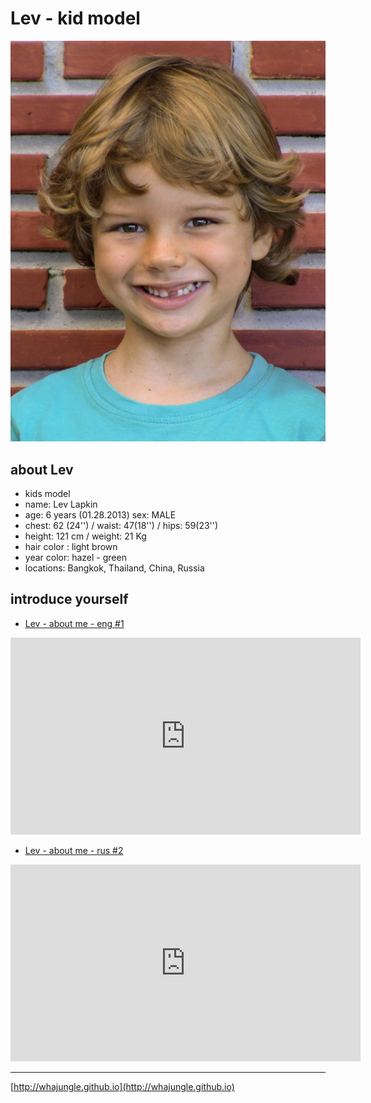 # Lev - kid model

![lev whajungle](../pics/lev_bio_1.jpg)

## about Lev

+ kids model
+ name: Lev Lapkin
+ age: 6 years (01.28.2013) sex: MALE
+ chest: 62 (24'') / waist: 47(18'') / hips: 59(23'')
+ height: 121 сm  / weight: 21 Kg
+ hair color : light brown
+ year color: hazel - green
+ locations: Bangkok, Thailand, China, Russia

## introduce yourself

+ [Lev - about me - eng #1](https://youtu.be/md5i8-vGwKU)

<iframe width="560" height="315" src="https://www.youtube.com/embed/md5i8-vGwKU" frameborder="0" allow="accelerometer; autoplay; encrypted-media; gyroscope; picture-in-picture" allowfullscreen></iframe>

+ [Lev - about me - rus #2](https://youtu.be/lZ232HDoOF0)

<iframe width="560" height="315" src="https://www.youtube.com/embed/lZ232HDoOF0" frameborder="0" allow="accelerometer; autoplay; encrypted-media; gyroscope; picture-in-picture" allowfullscreen></iframe>

<hr>

[http://whajungle.github.io](http://whajungle.github.io)

